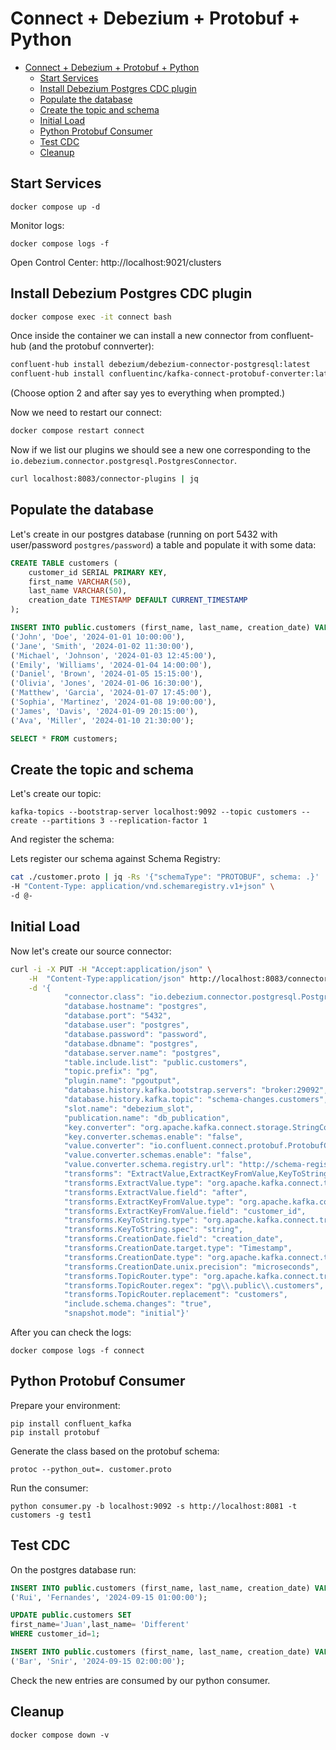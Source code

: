 # Connect + Debezium + Protobuf + Python

- [Connect + Debezium + Protobuf + Python](#connect--debezium--protobuf--python)
  - [Start Services](#start-services)
  - [Install Debezium Postgres CDC plugin](#install-debezium-postgres-cdc-plugin)
  - [Populate the database](#populate-the-database)
  - [Create the topic and schema](#create-the-topic-and-schema)
  - [Initial Load](#initial-load)
  - [Python Protobuf Consumer](#python-protobuf-consumer)
  - [Test CDC](#test-cdc)
  - [Cleanup](#cleanup)

## Start Services

```shell
docker compose up -d
```

Monitor logs:

```shell
docker compose logs -f
```

Open Control Center: http://localhost:9021/clusters

## Install Debezium Postgres CDC plugin

```bash
docker compose exec -it connect bash
```

Once inside the container we can install a new connector from confluent-hub (and the protobuf connverter):

```bash
confluent-hub install debezium/debezium-connector-postgresql:latest
confluent-hub install confluentinc/kafka-connect-protobuf-converter:latest
```

(Choose option 2 and after say yes to everything when prompted.)

Now we need to restart our connect:

```bash
docker compose restart connect
```

Now if we list our plugins we should see a new one corresponding to the `io.debezium.connector.postgresql.PostgresConnector`.

```bash
curl localhost:8083/connector-plugins | jq
```

## Populate the database

Let's create in our postgres database (running on port 5432 with user/password `postgres/password`) a table and populate it with some data:

```sql
CREATE TABLE customers (
    customer_id SERIAL PRIMARY KEY,
    first_name VARCHAR(50),
    last_name VARCHAR(50),
    creation_date TIMESTAMP DEFAULT CURRENT_TIMESTAMP
);

INSERT INTO public.customers (first_name, last_name, creation_date) VALUES
('John', 'Doe', '2024-01-01 10:00:00'),
('Jane', 'Smith', '2024-01-02 11:30:00'),
('Michael', 'Johnson', '2024-01-03 12:45:00'),
('Emily', 'Williams', '2024-01-04 14:00:00'),
('Daniel', 'Brown', '2024-01-05 15:15:00'),
('Olivia', 'Jones', '2024-01-06 16:30:00'),
('Matthew', 'Garcia', '2024-01-07 17:45:00'),
('Sophia', 'Martinez', '2024-01-08 19:00:00'),
('James', 'Davis', '2024-01-09 20:15:00'),
('Ava', 'Miller', '2024-01-10 21:30:00');

SELECT * FROM customers;
```

## Create the topic and schema

Let's create our topic:

```shell
kafka-topics --bootstrap-server localhost:9092 --topic customers --create --partitions 3 --replication-factor 1
```

And register the schema:

Lets register our schema against Schema Registry:

```bash
cat ./customer.proto | jq -Rs '{"schemaType": "PROTOBUF", schema: .}' | curl -X POST http://localhost:8081/subjects/customers-value/versions \
-H "Content-Type: application/vnd.schemaregistry.v1+json" \
-d @-
```

## Initial Load

Now let's create our source connector:

```bash
curl -i -X PUT -H "Accept:application/json" \
    -H  "Content-Type:application/json" http://localhost:8083/connectors/pg-source-connector/config \
    -d '{
            "connector.class": "io.debezium.connector.postgresql.PostgresConnector",
            "database.hostname": "postgres",
            "database.port": "5432",
            "database.user": "postgres",
            "database.password": "password",
            "database.dbname": "postgres",
            "database.server.name": "postgres",
            "table.include.list": "public.customers",
            "topic.prefix": "pg",
            "plugin.name": "pgoutput",
            "database.history.kafka.bootstrap.servers": "broker:29092",
            "database.history.kafka.topic": "schema-changes.customers",
            "slot.name": "debezium_slot",
            "publication.name": "db_publication",
            "key.converter": "org.apache.kafka.connect.storage.StringConverter",
            "key.converter.schemas.enable": "false",
            "value.converter": "io.confluent.connect.protobuf.ProtobufConverter",
            "value.converter.schemas.enable": "false",
            "value.converter.schema.registry.url": "http://schema-registry:8081",
            "transforms": "ExtractValue,ExtractKeyFromValue,KeyToString,CreationDate,TopicRouter",    
            "transforms.ExtractValue.type": "org.apache.kafka.connect.transforms.ExtractField$Value",
            "transforms.ExtractValue.field": "after",
            "transforms.ExtractKeyFromValue.type": "org.apache.kafka.connect.transforms.ExtractField$Key",
            "transforms.ExtractKeyFromValue.field": "customer_id",
            "transforms.KeyToString.type": "org.apache.kafka.connect.transforms.Cast$Key",
            "transforms.KeyToString.spec": "string",
            "transforms.CreationDate.field": "creation_date",
            "transforms.CreationDate.target.type": "Timestamp",
            "transforms.CreationDate.type": "org.apache.kafka.connect.transforms.TimestampConverter$Value",
            "transforms.CreationDate.unix.precision": "microseconds",
            "transforms.TopicRouter.type": "org.apache.kafka.connect.transforms.RegexRouter",
            "transforms.TopicRouter.regex": "pg\\.public\\.customers",
            "transforms.TopicRouter.replacement": "customers",
            "include.schema.changes": "true",
            "snapshot.mode": "initial"}'
```

After you can check the logs:

```shell
docker compose logs -f connect
```

## Python Protobuf Consumer

Prepare your environment:

```shell
pip install confluent_kafka
pip install protobuf
```

Generate the class based on the protobuf schema:

```shell
protoc --python_out=. customer.proto
```

Run the consumer:

```shell
python consumer.py -b localhost:9092 -s http://localhost:8081 -t customers -g test1
```

## Test CDC

On the postgres database run:

```sql
INSERT INTO public.customers (first_name, last_name, creation_date) VALUES
('Rui', 'Fernandes', '2024-09-15 01:00:00');

UPDATE public.customers SET 
first_name='Juan',last_name= 'Different'
WHERE customer_id=1;

INSERT INTO public.customers (first_name, last_name, creation_date) VALUES
('Bar', 'Snir', '2024-09-15 02:00:00');
```

Check the new entries are consumed by our python consumer.

## Cleanup

```shell
docker compose down -v
```